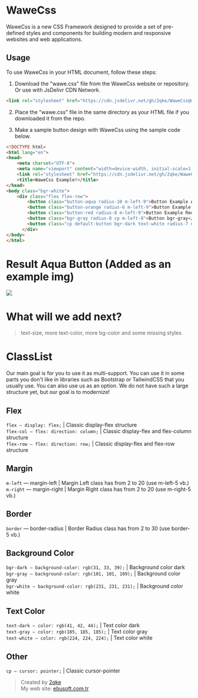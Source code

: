 # WaweCss

WaweCss is a new CSS Framework designed to provide a set of pre-defined styles and components for building modern and responsive websites and web applications.

## Usage

To use WaweCss in your HTML document, follow these steps:

1. Download the "wawe.css" file from the WaweCss website or repository. Or use with JsDelivr CDN Network.

````html
<link rel="stylesheet" href="https://cdn.jsdelivr.net/gh/2qke/WaweCss@main/wawe.css">
``````

2. Place the "wawe.css" file in the same directory as your HTML file if you downloaded it from the repo.

3. Make a sample button design with WaweCss using the sample code below.

```html
<!DOCTYPE html>
<html lang="en">
<head>
    <meta charset="UTF-8">
    <meta name="viewport" content="width=device-width, initial-scale=1.0">
    <link rel="stylesheet" href="https://cdn.jsdelivr.net/gh/2qke/WaweCss@main/wawe.css">
    <title>WaweCss Example!</title>
</head>
<body class="bgr-white">
    <div class="flex flex-row">
        <button class="button-aqua radius-10 m-left-9">Button Example Aqua</button>
        <button class="button-orange radius-6 m-left-9">Button Example Orange</button>
        <button class="button-red radius-8 m-left-9">Button Example Red</button>
        <button class="bgr-gray radius-8 cp m-left-9">Button bgr-gray</button>
        <button class="cp default-button bgr-dark text-white radius-7 m-left-9">Default Button</button>
      </div>
</body>
</html>
```
# Result Aqua Button (Added as an example img)
<img src="https://cdn.discordapp.com/attachments/1133431801487040563/1137705560192598036/button-example-aqua.png">

# What will we add next?
> text-size, more text-color, more bg-color and some missing styles

# ClassList
Our main goal is for you to use it as multi-support. You can use it in some parts you don't like in libraries such as Bootstrap or TailwindCSS that you usually use. You can also use us as an option. We do not have such a large structure yet, but our goal is to modernize!

## Flex
`flex — display: flex;` | Classic display-flex structure<br>
`flex-col — flex: direction: column;` | Classic display-flex and flex-column structure<br>
`flex-row — flex: direction: row;` | Classic display-flex and flex-row structure<br>

## Margin
`m-left` — margin-left | Margin Left class has from 2 to 20 (use m-left-5 vb.)<br>
`m-right` — margin-right | Margin Right class has from 2 to 20 (use m-right-5 vb.)<br>

## Border
`border` — border-radius | Border Radius class has from 2 to 30 (use border-5 vb.)<br>

## Background Color
`bgr-dark — background-color: rgb(31, 33, 39);` | Background color dark<br>
`bgr-gray — background-color: rgb(101, 101, 109);` | Background color gray<br>
`bgr-white — background-color: rgb(231, 231, 231);` | Background color white<br>

## Text Color
`text-dark — color: rgb(41, 42, 44);` | Text color dark<br>
`text-gray — color: rgb(185, 185, 185);` | Text color gray<br>
`text-white — color: rgb(224, 224, 224);` | Text color white<br>

## Other
`cp — cursor: pointer;` | Classic cursor-pointer<br>

> Created by <a target="_blank" href="https://github.com/2qke">2qke</a><br>
> My web site: <a target="_blank" href="https://ebusoft.com.tr">ebusoft.com.tr</a>